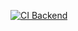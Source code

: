[![CI Backend](https://github.com/EllairaT/SEEDS/actions/workflows/ci-backend.yml/badge.svg)](https://github.com/EllairaT/SEEDS/actions/workflows/ci-backend.yml)